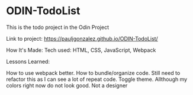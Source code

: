 # ODIN-TodoList
This is the todo project in the Odin Project

Link to project: https://pauljgonzalez.github.io/ODIN-TodoList/

How It's Made: Tech used: HTML, CSS, JavaScript, Webpack

Lessons Learned:

How to use webpack better.
How to bundle/organize code. Still need to refactor this as I can see a lot of repeat code.
Toggle theme. Allthough my colors right now do not look good. Not a designer